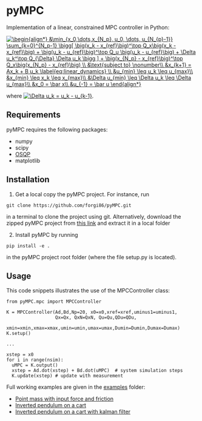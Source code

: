 # pyMPC

Implementation of a linear, constrained MPC controller in Python:

<a href="https://www.codecogs.com/eqnedit.php?latex=\begin{align*}&space;&\min_{x_0,\dots,x_{N_p},&space;u_0,&space;\dots,&space;u_{N_{p}-1}}&space;\sum_{k=0}^{N_p-1}&space;\bigg[&space;\big(x_k&space;-&space;x_{ref}\big)^\top&space;Q_x\big(x_k&space;-&space;x_{ref}\big)&space;&plus;&space;\big(u_k&space;-&space;u_{ref}\big)^\top&space;Q_u&space;\big(u_k&space;-&space;u_{ref}\big)&space;&plus;&space;\Delta&space;u_k^\top&space;Q_{\Delta}&space;\Delta&space;u_k&space;\bigg&space;]&space;&plus;&space;\big(x_{N_p}&space;-&space;x_{ref}\big)^\top&space;Q_x\big(x_{N_p}&space;-&space;x_{ref}\big)&space;\\&space;&\text{subject&space;to}&space;\nonumber\\&space;&x_{k&plus;1}&space;=&space;Ax_k&space;&plus;&space;B&space;u_k&space;\label{eq:linear_dynamics}&space;\\&space;&u_{min}&space;\leq&space;u_k&space;\leq&space;u_{max}\\&space;&x_{min}&space;\leq&space;x_k&space;\leq&space;x_{max}\\&space;&\Delta&space;u_{min}&space;\leq&space;\Delta&space;u_k&space;\leq&space;\Delta&space;u_{max}\\&space;&x_0&space;=&space;\bar&space;x\\&space;&u_{-1}&space;=&space;\bar&space;u&space;\end{align*}" target="_blank"><img src="https://latex.codecogs.com/gif.latex?\begin{align*}&space;&\min_{x_0,\dots,x_{N_p},&space;u_0,&space;\dots,&space;u_{N_{p}-1}}&space;\sum_{k=0}^{N_p-1}&space;\bigg[&space;\big(x_k&space;-&space;x_{ref}\big)^\top&space;Q_x\big(x_k&space;-&space;x_{ref}\big)&space;&plus;&space;\big(u_k&space;-&space;u_{ref}\big)^\top&space;Q_u&space;\big(u_k&space;-&space;u_{ref}\big)&space;&plus;&space;\Delta&space;u_k^\top&space;Q_{\Delta}&space;\Delta&space;u_k&space;\bigg&space;]&space;&plus;&space;\big(x_{N_p}&space;-&space;x_{ref}\big)^\top&space;Q_x\big(x_{N_p}&space;-&space;x_{ref}\big)&space;\\&space;&\text{subject&space;to}&space;\nonumber\\&space;&x_{k&plus;1}&space;=&space;Ax_k&space;&plus;&space;B&space;u_k&space;\label{eq:linear_dynamics}&space;\\&space;&u_{min}&space;\leq&space;u_k&space;\leq&space;u_{max}\\&space;&x_{min}&space;\leq&space;x_k&space;\leq&space;x_{max}\\&space;&\Delta&space;u_{min}&space;\leq&space;\Delta&space;u_k&space;\leq&space;\Delta&space;u_{max}\\&space;&x_0&space;=&space;\bar&space;x\\&space;&u_{-1}&space;=&space;\bar&space;u&space;\end{align*}" title="\begin{align*} &\min_{x_0,\dots,x_{N_p}, u_0, \dots, u_{N_{p}-1}} \sum_{k=0}^{N_p-1} \bigg[ \big(x_k - x_{ref}\big)^\top Q_x\big(x_k - x_{ref}\big) + \big(u_k - u_{ref}\big)^\top Q_u \big(u_k - u_{ref}\big) + \Delta u_k^\top Q_{\Delta} \Delta u_k \bigg ] + \big(x_{N_p} - x_{ref}\big)^\top Q_x\big(x_{N_p} - x_{ref}\big) \\ &\text{subject to} \nonumber\\ &x_{k+1} = Ax_k + B u_k \label{eq:linear_dynamics} \\ &u_{min} \leq u_k \leq u_{max}\\ &x_{min} \leq x_k \leq x_{max}\\ &\Delta u_{min} \leq \Delta u_k \leq \Delta u_{max}\\ &x_0 = \bar x\\ &u_{-1} = \bar u \end{align*}" /></a>

where <a href="https://www.codecogs.com/eqnedit.php?latex=\Delta&space;u_k&space;=&space;u_k&space;-&space;u_{k-1}" target="_blank"><img src="https://latex.codecogs.com/gif.latex?\Delta&space;u_k&space;=&space;u_k&space;-&space;u_{k-1}" title="\Delta u_k = u_k - u_{k-1}" /></a>.
## Requirements

pyMPC requires the following packages:
* numpy
* scipy
* [OSQP](https://osqp.org/)
* matplotlib

## Installation

1. Get a local copy the pyMPC project. For instance, run 
```
git clone https://github.com/forgi86/pyMPC.git
```
in a terminal to clone the project using git. Alternatively, download the zipped pyMPC project from [this link](https://github.com/forgi86/pyMPC/zipball/master) and extract it in a local folder

2. Install pyMPC by running
```
pip install -e .
```
in the pyMPC project root folder (where the file setup.py is located).

## Usage 

This code snippets illustrates the use of the MPCController class:

```
from pyMPC.mpc import MPCController

K = MPCController(Ad,Bd,Np=20, x0=x0,xref=xref,uminus1=uminus1,
                  Qx=Qx, QxN=QxN, Qu=Qu,QDu=QDu,
                  xmin=xmin,xmax=xmax,umin=umin,umax=umax,Dumin=Dumin,Dumax=Dumax)
K.setup()

...

xstep = x0
for i in range(nsim): 
  uMPC = K.output()
  xstep = Ad.dot(xstep) + Bd.dot(uMPC)  # system simulation steps
  K.update(xstep) # update with measurement
```
Full working examples are given in the [examples](examples) folder:
 * [Point mass with input force and friction](examples/example_point_mass.ipynb)
 * [Inverted pendulum on a cart](examples/example_inverted_pendulum.ipynb)
 * [Inverted pendulum on a cart with kalman filter](examples/example_inverted_pendulum_kalman.ipynb)
